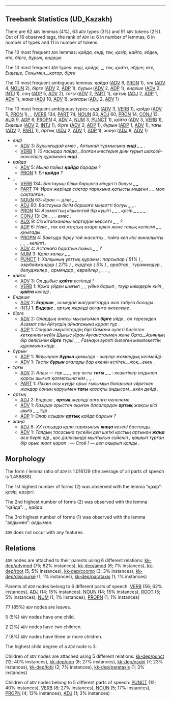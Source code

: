 

--------------------------------------------------------------------------------

## Treebank Statistics (UD_Kazakh)

There are 62 `ADV` lemmas (4%), 63 `ADV` types (3%) and 91 `ADV` tokens (2%).
Out of 16 observed tags, the rank of `ADV` is: 6 in number of lemmas, 6 in number of types and 11 in number of tokens.

The 10 most frequent `ADV` lemmas: <em>қайда, енді, тек, қазір, қайта, әбден, өте, бірге, бұрын, ендеше</em>

The 10 most frequent `ADV` types:  <em>енді, қайда, _, тек, қайта, әбден, өте, Ендеше, Сонымен__қатар, бірге</em>

The 10 most frequent ambiguous lemmas: <em>қайда</em> ([ADV]() 8, [PRON]() 1), <em>тек</em> ([ADV]() 4, [NOUN]() 2), <em>бірге</em> ([ADV]() 2, [ADP]() 1), <em>бұрын</em> ([ADV]() 2, [ADP]() 1), <em>ендеше</em> ([ADV]() 2, [INTJ]() 1), <em>соң</em> ([ADP]() 5, [ADV]() 2), <em>тағы</em> ([ADV]() 2, [PART]() 1), <em>артық</em> ([ADJ]() 2, [ADP]() 1, [ADV]() 1), <em>жаңа</em> ([ADJ]() 10, [ADV]() 1), <em>жоғары</em> ([ADJ]() 2, [ADV]() 1)

The 10 most frequent ambiguous types:  <em>енді</em> ([ADV]() 3, [VERB]() 1), <em>қайда</em> ([ADV]() 5, [PRON]() 1), <em>_</em> ([VERB]() 134, [PART]() 74, [NOUN]() 63, [ADJ]() 60, [PRON]() 14, [CONJ]() 13, [AUX]() 9, [ADP]() 6, [PROPN]() 4, [ADV]() 4, [NUM]() 3, [PUNCT]() 1), <em>қайта</em> ([ADV]() 3, [VERB]() 1), <em>Ендеше</em> ([ADV]() 2, [INTJ]() 1), <em>бірге</em> ([ADV]() 2, [ADP]() 1), <em>бұрын</em> ([ADP]() 1, [ADV]() 1), <em>тағы</em> ([ADV]() 2, [PART]() 1), <em>артық</em> ([ADJ]() 2, [ADV]() 1, [ADP]() 1), <em>жаңа</em> ([ADJ]() 8, [ADV]() 1)


* <em>енді</em>
  * [ADV]() 3: <em>Бұрынғыдай емес , Алтынай тұрмысына <b>енді</b> _ _ .</em>
  * [VERB]() 1: <em>10 ғасырда пайда__болған мистерия діни ғұрып шахсей-вахсейдің құрамына <b>енді</b> .</em>
* <em>қайда</em>
  * [ADV]() 5: <em>Мына пойыз <b>қайда</b> барады ?</em>
  * [PRON]() 1: <em>Ел <b>қайда</b> ?</em>
* <em>_</em>
  * [VERB]() 134: <em>Бастауыш білім баршаға міндетті болуы _ <b>_</b> .</em>
  * [PART]() 74: <em>Иран жерінде сақтар тарихына қатысты мәдени _ <b>_</b> мол сақталған .</em>
  * [NOUN]() 63: <em>Иран — діни <b>_</b> _ .</em>
  * [ADJ]() 60: <em>Бастауыш білім баршаға міндетті болуы <b>_</b> _ .</em>
  * [PRON]() 14: <em>Азаматтың кішкентай бір күшігі _ _ , қазір <b>_</b> _ _ _ .</em>
  * [CONJ]() 13: <em>Ол _ <b>_</b> , _ <b>_</b> емес .</em>
  * [AUX]() 9: <em>Сіз кітапхананы картадан көрсете <b>_</b> _ ?</em>
  * [ADP]() 6: <em>Неке , тек екі жақтың өзара еркін және толық келісімі <b>_</b> _ қиылады .</em>
  * [PROPN]() 4: <em>Баяғыда біреу той жасапты , тойға көп кісі жиналыпты , <b>_</b> _ келіпті .</em>
  * [ADV]() 4: <em>Астанаға баратын пойыз <b>_</b> _ ?</em>
  * [NUM]() 3: <em>Қала халқы <b>_</b> _ .</em>
  * [PUNCT]() 1: <em>Халқының ұлттық құрамы : парсылар ( 51% ) , әзірбайжандар ( 27% ) , күрдтер ( 5% ) , арабтар , түрікмендер , белуджилер , армяндар , еврейлер , _ _ <b>_</b></em>
* <em>қайта</em>
  * [ADV]() 3: <em>Ол дыбыс <b>қайта</b> естіледі !</em>
  * [VERB]() 1: <em>Қожа үйден шығып _ _ үйіне барып , тәуір киімдерін киіп , <b>қайта</b> келеді .</em>
* <em>Ендеше</em>
  * [ADV]() 2: <em><b>Ендеше</b> , осындай жағдаяттарда жол табуға болады .</em>
  * [INTJ]() 1: <em><b>Ендеше</b> , артық жеріңді алғанға өкпелеме .</em>
* <em>бірге</em>
  * [ADV]() 2: <em>Олардың анасы мысығымен <b>бірге</b> үйде , ол терезеден Азамат пен Айгүлдің ойнағанына қарап тұр .</em>
  * [ADP]() 1: <em>Сондай әмірліктердің бірі Самани әулеті биліктен кеткеннен кейін Шығыс Иран Ауғанстанмен және Орта__Азияның бір бөлігімен <b>бірге</b> түркі _ _ Ғазнауи әулеті билеген мемлекеттің құрамына кірді .</em>
* <em>бұрын</em>
  * [ADP]() 1: <em>Жауыңнан <b>бұрын</b> қимылда - жеріңе жамандық келмейді .</em>
  * [ADV]() 1: <em>Төстік <b>бұрын</b> ағалары бар екенін естіген__жоқ__екен .</em>
* <em>тағы</em>
  * [ADV]() 2: <em>Алды — тар _ _ , асу асты <b>тағы</b> _ _ : кешегілер алдынан қарсы шығып қалмасына кім _ _ .</em>
  * [PART]() 1: <em>Ләкин осы күнде орыс ғылымын баласына үйреткен жандар соның қаруымен <b>тағы</b> қазақты аңдысам__екен дейді .</em>
* <em>артық</em>
  * [ADJ]() 2: <em>Ендеше , <b>артық</b> жеріңді алғанға өкпелеме .</em>
  * [ADV]() 1: <em>Қазірде орыстан оқыған балалардан <b>артық</b> жақсы кісі шыға _ _ тұр .</em>
  * [ADP]() 1: <em>Олар осыдан <b>артық</b> қайда барсын ?</em>
* <em>жаңа</em>
  * [ADJ]() 8: <em>XX ғасырда қала тарихының <b>жаңа</b> кезеңі басталды .</em>
  * [ADV]() 1: <em>Талдың тасасына түсейін деп шеткі қостың артынан <b>жаңа</b> аса беріп еді , қос даласында мылтығын сүйеніп , қақиып тұрған бір орыс жалт қарап : — Стой ! — деп ақырып қалды .</em>

## Morphology

The form / lemma ratio of `ADV` is 1.016129 (the average of all parts of speech is 1.458688).

The 1st highest number of forms (2) was observed with the lemma “қазір”: <em>қазір, қазіргі</em>.

The 2nd highest number of forms (2) was observed with the lemma “қайда”: <em>_, қайда</em>.

The 3rd highest number of forms (1) was observed with the lemma “алдымен”: <em>алдымен</em>.

`ADV` does not occur with any features.


## Relations

`ADV` nodes are attached to their parents using 6 different relations: [kk-dep/advmod]() (75; 82% instances), [kk-dep/amod]() (6; 7% instances), [kk-dep/root]() (5; 5% instances), [kk-dep/ccomp]() (3; 3% instances), [kk-dep/discourse]() (1; 1% instances), [kk-dep/parataxis]() (1; 1% instances)

Parents of `ADV` nodes belong to 6 different parts of speech: [VERB]() (56; 62% instances), [ADJ]() (14; 15% instances), [NOUN]() (14; 15% instances), [ROOT]() (5; 5% instances), [NUM]() (1; 1% instances), [PROPN]() (1; 1% instances)

77 (85%) `ADV` nodes are leaves.

5 (5%) `ADV` nodes have one child.

2 (2%) `ADV` nodes have two children.

7 (8%) `ADV` nodes have three or more children.

The highest child degree of a `ADV` node is 3.

Children of `ADV` nodes are attached using 5 different relations: [kk-dep/punct]() (12; 40% instances), [kk-dep/cop]() (8; 27% instances), [kk-dep/nsubj]() (7; 23% instances), [kk-dep/iobj]() (2; 7% instances), [kk-dep/parataxis]() (1; 3% instances)

Children of `ADV` nodes belong to 5 different parts of speech: [PUNCT]() (12; 40% instances), [VERB]() (8; 27% instances), [NOUN]() (5; 17% instances), [PROPN]() (4; 13% instances), [ADJ]() (1; 3% instances)

